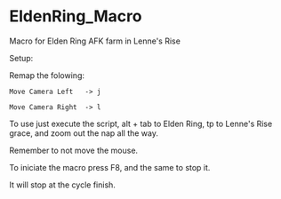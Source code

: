 # EldenRing_Macro
Macro for Elden Ring AFK farm in Lenne's Rise

Setup:

  Remap the folowing:
  
    Move Camera Left   -> j
  
    Move Camera Right  -> l
  
To use just execute the script, alt + tab to Elden Ring, tp to Lenne's Rise grace, and zoom out the nap all the way.

Remember to not move the mouse.

To iniciate the macro press F8, and the same to stop it.

It will stop at the cycle finish.

